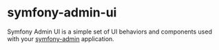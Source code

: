 # symfony-admin-ui

Symfony Admin UI is a simple set of UI behaviors and components used with your
[symfony-admin](https://github.com/excelwebzone/symfony-admin) application.
